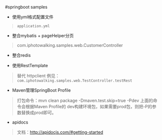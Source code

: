 #springboot samples

+ 使用yml格式配置文件
> `application.yml` 

+ 整合mybatis + pageHelper分页
> com.iphotowalking.samples.web.CustomerController

+ 整合redis

+ 使用RestTemplate
> 替代 httpclient     例见：
`com.iphotowalking.samples.web.TestController.testRest`

+ Maven管理SpringBoot Profile
> 打包命令：mvn clean package -Dmaven.test.skip=true -Pdev
上面的命令会根据Maven Profile的 dev构建环境包，如果需要prod包，则把-P的参数替换成prod即可。

+ apidocs
> 文档：http://apidocjs.com/#getting-started